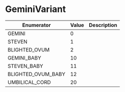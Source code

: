 # GeminiVariant

| Enumerator           | Value | Description |
| -------------------- | ----- | ----------- |
| GEMINI               | 0     |             |
| STEVEN               | 1     |             |
| BLIGHTED\_OVUM       | 2     |             |
| GEMINI\_BABY         | 10    |             |
| STEVEN\_BABY         | 11    |             |
| BLIGHTED\_OVUM\_BABY | 12    |             |
| UMBILICAL\_CORD      | 20    |             |
